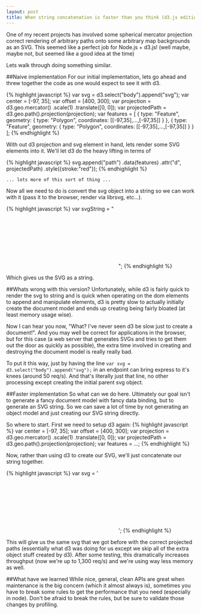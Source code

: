 ```yaml
---
layout: post
title: When string concatenation is faster than you think (d3.js edition)
---
```

One of my recent projects has involved some spherical mercator projection correct rendering of arbitrary paths onto some arbitrary map backgrounds as an SVG. This seemed like a perfect job for Node.js + d3.js! (well maybe, maybe not, but seemed like a good idea at the time)

Lets walk through doing something similar.

##Naive implementation
For our initial implementation, lets go ahead and threw together the code as one would expect to see it with d3.

{% highlight javascript %}
var svg = d3.select("body").append("svg");
var center = [-97, 35];
var offset = [400, 300];
var projection = d3.geo.mercator()
    .scale(1)
    .translate([0, 0]);
var projectedPath = d3.geo.path().projection(projection);
var features = [
    { 
        type: "Feature",
        geometry: {
            type: "Polygon",
            coordinates: [[-97,35],...,[-97,35]]
        }
    },
    { 
        type: "Feature",
        geometry: {
            type: "Polygon",
            coordinates: [[-97,35],...,[-97,35]]
        }
    }
];
{% endhighlight %}
    
With out d3 projection and svg element in hand, lets render some SVG elements into it.  We\'ll let d3 do the heavy lifting in terms of 

{% highlight javascript %}
svg.append("path")
	.data(features)
	.attr("d", projectedPath)
    .style({stroke:"red"});
{% endhighlight %}
        
    ... lots more of this sort of thing ...
    
Now all we need to do is convert the svg object into a string so we can work with it (pass it to the browser, render via librsvg, etc...).

{% highlight javascript %}
var svgString = "<svg>" + svg.html() + "</svg>";
{% endhighlight %}

Which gives us the SVG as a string.

##Whats wrong with this version?
Unfortunately, while d3 is fairly quick to render the svg to string and is quick when operating on the dom elements to append and manipulate elements, d3 is pretty slow to actually initially create the document model and ends up creating being fairly bloated (at least memory usage wise).

Now I can hear you now, \"What? I\'ve never seen d3 be slow just to create a document!\". And you may well be correct for applications in the browser, but for this case (a web server that generates SVGs and tries to get them out the door as quickly as possible), the extra time involved in creating and destroying the document model is really really bad. 

To put it this way, just by having the line `var svg = d3.select("body").append("svg");` in an endpoint can bring express to it\'s knees (around 50 req/s). And that\'s literally just that line, no other processing except creating the initial parent svg object.

##Faster implementation
So what can we do here. Ultimately our goal isn\'t to generate a fancy document model with fancy data binding, but to generate an SVG string. So we can save a lot of time by not generating an object model and just creating our SVG string directly.

So where to start. First we need to setup d3 again:
{% highlight javascript %}
var center = [-97, 35];
var offset = [400, 300];
var projection = d3.geo.mercator()
    .scale(1)
    .translate([0, 0]);
var projectedPath = d3.geo.path().projection(projection);
var features = ...;
{% endhighlight %}
    
Now, rather than using d3 to create our SVG, we\'ll just concatenate our string together.

{% highlight javascript %}
var svg = '<svg>';
features.forEach(function renderFeature(feature){
    svg += '<path d="';
    feature.geometry.coordinates.forEach(function renderProjectedPoint(coordinate, i){
        if (i == 0) {
            svg += 'M';
        } else {
            svg += 'L';
        }
        var projectedPoint = projection(coordinate);
        svg += projectedPoint[0] + ' ' + projectedPoint[1] + ' ';
    });
    svg += 'Z" />';
});
svg += '</svg>';
{% endhighlight %} 
    
This will give us the same svg that we got before with the correct projected paths (essentially what d3 was doing for us except we skip all of the extra object stuff created by d3). After some testing, this dramatically increases throughput (now we\'re up to 1,300 req/s) and we\'re using way less memory as well.

##What have we learned
While nice, general, clean APIs are great when maintenance is the big concern (which it almost always is), sometimes you have to break some rules to get the performance that you need (especially in node). Don\'t be afraid to break the rules, but be sure to validate those changes by profiling.
    
    